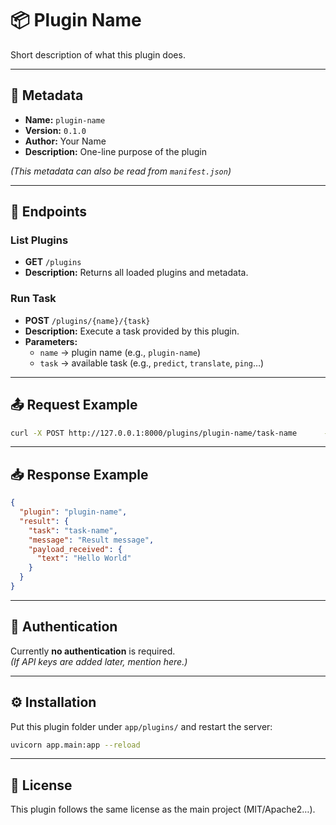 # 📦 Plugin Name

Short description of what this plugin does.

---

## 📝 Metadata
- **Name:** `plugin-name`
- **Version:** `0.1.0`
- **Author:** Your Name
- **Description:** One-line purpose of the plugin

*(This metadata can also be read from `manifest.json`)*

---

## 🚀 Endpoints

### List Plugins
- **GET** `/plugins`  
- **Description:** Returns all loaded plugins and metadata.

### Run Task
- **POST** `/plugins/{name}/{task}`  
- **Description:** Execute a task provided by this plugin.  
- **Parameters:**
  - `name` → plugin name (e.g., `plugin-name`)
  - `task` → available task (e.g., `predict`, `translate`, `ping`…)

---

## 📤 Request Example

```bash
curl -X POST http://127.0.0.1:8000/plugins/plugin-name/task-name      -H "Content-Type: application/json"      -d '{"text":"Hello World"}'
```

---

## 📥 Response Example

```json
{
  "plugin": "plugin-name",
  "result": {
    "task": "task-name",
    "message": "Result message",
    "payload_received": {
      "text": "Hello World"
    }
  }
}
```

---

## 🔑 Authentication
Currently **no authentication** is required.  
*(If API keys are added later, mention here.)*

---

## ⚙️ Installation
Put this plugin folder under `app/plugins/` and restart the server:
```bash
uvicorn app.main:app --reload
```

---

## 📄 License
This plugin follows the same license as the main project (MIT/Apache2…).
